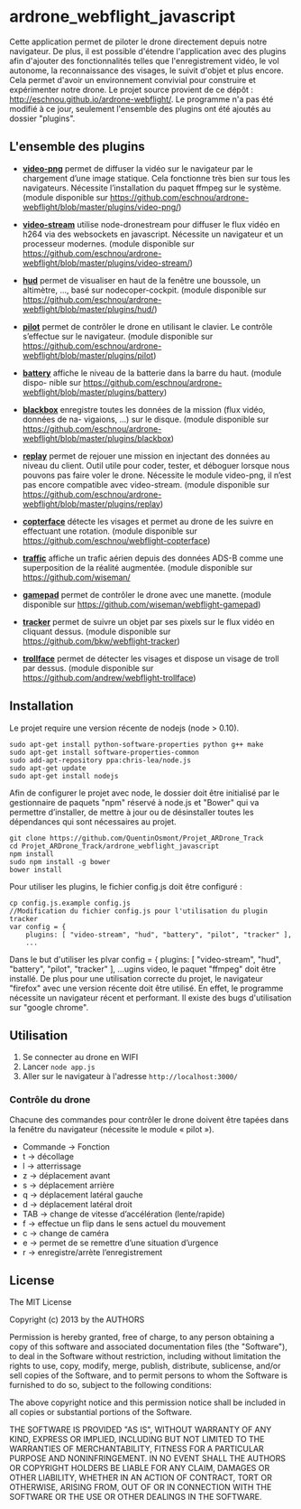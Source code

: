 # ardrone_webflight_javascript

Cette application permet de piloter le drone directement depuis notre navigateur. De plus, il est possible d'étendre l'application avec des plugins afin d'ajouter des fonctionnalités telles que l'enregistrement vidéo, le vol autonome, la reconnaissance des visages, le suivit d'objet et plus encore. Cela permet d'avoir un environnement convivial pour construire et expérimenter notre drone. Le projet source provient de ce dépôt : http://eschnou.github.io/ardrone-webflight/. Le programme n'a pas été modifié à ce jour, seulement l'ensemble des plugins ont été ajoutés au dossier "plugins".

## L'ensemble des plugins

* **[video-png](plugins/video-png/)** permet de diffuser la vidéo sur le navigateur par le chargement d’une image statique. Cela fonctionne très bien sur tous les navigateurs. Nécessite l’installation du
paquet ffmpeg sur le système. (module disponible sur https://github.com/eschnou/ardrone-webflight/blob/master/plugins/video-png/)

* **[video-stream](plugins/video-stream/)** utilise node-dronestream pour diffuser le flux vidéo en h264 via des websockets en javascript. Nécessite un navigateur et un processeur modernes. (module disponible sur https://github.com/eschnou/ardrone-webflight/blob/master/plugins/video-stream/)

* **[hud](plugins/hud/)** permet de visualiser en haut de la fenêtre une boussole, un altimètre, ..., basé sur nodecoper-cockpit. (module disponible sur https://github.com/eschnou/ardrone-webflight/blob/master/plugins/hud/)

* **[pilot](plugins/pilot)** permet de contrôler le drone en utilisant le clavier. Le contrôle s’effectue sur le navigateur. (module disponible sur https://github.com/eschnou/ardrone-webflight/blob/master/plugins/pilot)

* **[battery](plugins/battery)** affiche le niveau de la batterie dans la barre du haut. (module dispo-
nible sur https://github.com/eschnou/ardrone-webflight/blob/master/plugins/battery)

* **[blackbox](plugins/blackbox)** enregistre toutes les données de la mission (flux vidéo, données de na-
vigaions, ...) sur le disque. (module disponible sur https://github.com/eschnou/ardrone-webflight/blob/master/plugins/blackbox)

* **[replay](plugins/replay)** permet de rejouer une mission en injectant des données au niveau du client.
Outil utile pour coder, tester, et déboguer lorsque nous pouvons pas faire voler le drone. Nécessite le module video-png, il n’est pas encore compatible avec video-stream. (module disponible sur https://github.com/eschnou/ardrone-webflight/blob/master/plugins/replay)


* **[copterface](https://github.com/eschnou/webflight-copterface)** détecte les visages et permet au drone de les suivre en effectuant une rotation. (module disponible sur https://github.com/eschnou/webflight-copterface)

* **[traffic](https://github.com/wiseman/webflight-traffic)** affiche un trafic aérien depuis des données ADS-B comme une superposition de la réalité augmentée. (module disponible sur https://github.com/wiseman/

* **[gamepad](https://github.com/wiseman/webflight-gamepad)** permet de contrôler le drone avec une manette. (module disponible sur https://github.com/wiseman/webflight-gamepad)

* **[tracker](https://github.com/bkw/webflight-tracker)** permet de suivre un objet par ses pixels sur le flux vidéo en cliquant dessus. (module disponible sur https://github.com/bkw/webflight-tracker)

* **[trollface](https://github.com/andrew/webflight-trollface)** permet de détecter les visages et dispose un visage de troll par dessus. (module disponible sur https://github.com/andrew/webflight-trollface)

## Installation

Le projet require une version récente de nodejs (node > 0.10).
```
sudo apt-get install python-software-properties python g++ make
sudo apt-get install software-properties-common
sudo add-apt-repository ppa:chris-lea/node.js
sudo apt-get update
sudo apt-get install nodejs
```

Afin de configurer le projet avec node, le dossier doit être initialisé par le gestionnaire
de paquets "npm" réservé à node.js et "Bower" qui va permettre d’installer, de mettre à
jour ou de désinstaller toutes les dépendances qui sont nécessaires au projet.
```
git clone https://github.com/QuentinOsmont/Projet_ARDrone_Track
cd Projet_ARDrone_Track/ardrone_webflight_javascript
npm install
sudo npm install -g bower
bower install
```

Pour utiliser les plugins, le fichier config.js doit être configuré :
```
cp config.js.example config.js
//Modification du fichier config.js pour l'utilisation du plugin tracker
var config = {
    plugins: [ "video-stream", "hud", "battery", "pilot", "tracker" ],
    ...
```

Dans le but d'utiliser les plvar config = {
plugins: [ "video-stream", "hud", "battery", "pilot", "tracker" ],
...ugins video, le paquet "ffmpeg" doit être installé. De plus pour une utilisation correcte du projet, le navigateur "firefox" avec une version récente doit être utilisé. En effet, le programme nécessite un navigateur récent et performant. Il existe des bugs d'utilisation sur "google chrome".

## Utilisation

1. Se connecter au drone en WIFI
2. Lancer `node app.js`
3. Aller sur le navigateur à l'adresse `http://localhost:3000/`


### Contrôle du drone

Chacune des commandes pour contrôler le drone doivent être tapées dans la fenêtre du navigateur (nécessite le module « pilot »). 
* Commande -> Fonction
* t -> décollage
* l -> atterrissage
* z -> déplacement avant
* s -> déplacement arrière
* q -> déplacement latéral gauche
* d -> déplacement latéral droit
* TAB -> change de vitesse d’accélération (lente/rapide)
* f -> effectue un flip dans le sens actuel du mouvement
* c -> change de caméra
* e -> permet de se remettre d’une situation d’urgence
* r -> enregistre/arrète l’enregistrement


## License

The MIT License

Copyright (c) 2013 by the AUTHORS

Permission is hereby granted, free of charge, to any person obtaining a copy
of this software and associated documentation files (the "Software"), to deal
in the Software without restriction, including without limitation the rights
to use, copy, modify, merge, publish, distribute, sublicense, and/or sell
copies of the Software, and to permit persons to whom the Software is
furnished to do so, subject to the following conditions:

The above copyright notice and this permission notice shall be included in
all copies or substantial portions of the Software.

THE SOFTWARE IS PROVIDED "AS IS", WITHOUT WARRANTY OF ANY KIND, EXPRESS OR
IMPLIED, INCLUDING BUT NOT LIMITED TO THE WARRANTIES OF MERCHANTABILITY,
FITNESS FOR A PARTICULAR PURPOSE AND NONINFRINGEMENT. IN NO EVENT SHALL THE
AUTHORS OR COPYRIGHT HOLDERS BE LIABLE FOR ANY CLAIM, DAMAGES OR OTHER
LIABILITY, WHETHER IN AN ACTION OF CONTRACT, TORT OR OTHERWISE, ARISING FROM,
OUT OF OR IN CONNECTION WITH THE SOFTWARE OR THE USE OR OTHER DEALINGS IN
THE SOFTWARE.
